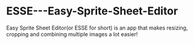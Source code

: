 # ESSE---Easy-Sprite-Sheet-Editor
Easy Sprite Sheet Editor(or ESSE for short) is an app that makes resizing, cropping and combining multiple images a lot easier!
